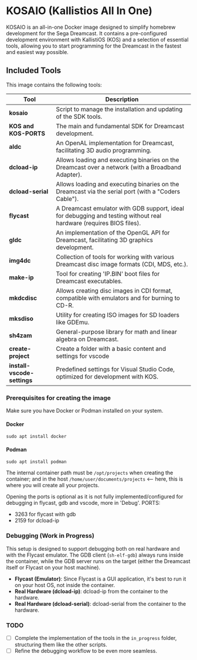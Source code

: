 # KOSAIO (Kallistios All In One)

KOSAIO is an all-in-one Docker image designed to simplify homebrew development for the Sega Dreamcast. It contains a pre-configured development environment with KallistiOS (KOS) and a selection of essential tools, allowing you to start programming for the Dreamcast in the fastest and easiest way possible.

## Included Tools

This image contains the following tools:

| Tool                        | Description                                                                                                         |
| --------------------------- | ------------------------------------------------------------------------------------------------------------------- |
| **kosaio**                  | Script to manage the installation and updating of the SDK tools.                                                    |
| **KOS and KOS-PORTS**       | The main and fundamental SDK for Dreamcast development.                                                             |
| **aldc**                    | An OpenAL implementation for Dreamcast, facilitating 3D audio programming.                                          |
| **dcload-ip**               | Allows loading and executing binaries on the Dreamcast over a network (with a Broadband Adapter).                   |
| **dcload-serial**           | Allows loading and executing binaries on the Dreamcast via the serial port (with a "Coders Cable").                 |
| **flycast**                 | A Dreamcast emulator with GDB support, ideal for debugging and testing without real hardware (requires BIOS files). |
| **gldc**                    | An implementation of the OpenGL API for Dreamcast, facilitating 3D graphics development.                            |
| **img4dc**                  | Collection of tools for working with various Dreamcast disc image formats (CDI, MDS, etc.).                         |
| **make-ip**                 | Tool for creating 'IP.BIN' boot files for Dreamcast executables.                                                    |
| **mkdcdisc**                | Allows creating disc images in CDI format, compatible with emulators and for burning to CD-R.                       |
| **mksdiso**                 | Utility for creating ISO images for SD loaders like GDEmu.                                                          |
| **sh4zam**                  | General-purpose library for math and linear algebra on Dreamcast.                                                   |
| **create-project**          | Create a folder with a basic content and settings for vscode                                                        |
| **install-vscode-settings** | Predefined settings for Visual Studio Code, optimized for development with KOS.                                     |

### Prerequisites for creating the image
Make sure you have Docker or Podman installed on your system.

#### Docker
`sudo apt install docker`

#### Podman
`sudo apt install podman`

The internal container path must be `/opt/projects` when creating the container; and in the host `/home/user/documents/projects` <-- here, this is where you will create all your projects.

Opening the ports is optional as it is not fully implemented/configured for debugging in flycast, gdb and vscode, more in 'Debug'.
PORTS:
  - 3263 for flycast with gdb
  - 2159 for dcload-ip

### Debugging (Work in Progress)
This setup is designed to support debugging both on real hardware and with the Flycast emulator. The GDB client (`sh-elf-gdb`) always runs inside the container, while the GDB server runs on the target (either the Dreamcast itself or Flycast on your host machine).

-   **Flycast (Emulator)**: Since Flycast is a GUI application, it's best to run it on your host OS, not inside the container.
-   **Real Hardware (dcload-ip)**: dcload-ip from the container to the hardware.
-   **Real Hardware (dcload-serial)**: dcload-serial from the container to the hardware.

### TODO

- [ ] Complete the implementation of the tools in the `in_progress` folder, structuring them like the other scripts.
- [ ] Refine the debugging workflow to be even more seamless.
